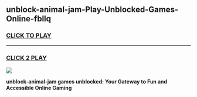 
## unblock-animal-jam-Play-Unblocked-Games-Online-fbllq
<h3>
<a href="https://premium76.site?title=unblock-animal-jam&ref=25A">CLICK TO PLAY</a></h3>
<hr>

<h3>
<a href="https://premium76.site?title=unblock-animal-jam&ref=25A">CLICK 2 PLAY</a>
  
</h3>

<a href="https://premium76.site?title=unblock-animal-jam&ref=25A"><img src="https://clearcache.store/games.png"></a>


**unblock-animal-jam games unblocked: Your Gateway to Fun and Accessible Online Gaming**
